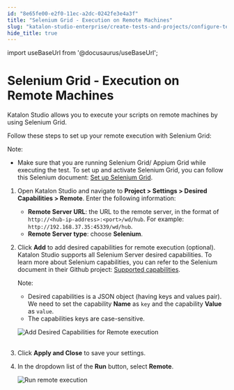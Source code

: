 ```yaml
---
id: "8e65fe00-e2f0-11ec-a2dc-0242fe3e4a3f"
title: "Selenium Grid - Execution on Remote Machines"
slug: "katalon-studio-enterprise/create-tests-and-projects/configure-test-cases/desired-capabilities/selenium-grid---execution-on-remote-machines"
hide_title: true
---
```

import useBaseUrl from '@docusaurus/useBaseUrl';


# <a id="id" class="anchor_top_offset"/><a id="ariaid-title1" class="anchor_top_offset"/>Selenium Grid - Execution on Remote Machines

<p xmlns="http://www.w3.org/1999/xhtml" className="p">Katalon Studio allows you to execute your scripts on remote   machines by using Selenium Grid.</p> 
<p xmlns="http://www.w3.org/1999/xhtml" className="p">Follow these steps to set up your remote execution with Selenium   Grid:</p> 
<div xmlns="http://www.w3.org/1999/xhtml" className="note note note_note"><span className="note__title">Note:</span> 
  <ul className="ul"><li className="li"><p className="p">Make sure that you are running Selenium Grid/ Appium Grid while
        executing the test. To set up and activate Selenium Grid, you can
        follow this Selenium document: <a className="xref j-external-link" href="https://www.selenium.dev/documentation/legacy/grid_3/setting_up_your_own_grid/#step-1-start-the-hub" target="_blank">Set
          up Selenium Grid</a>.</p></li></ul>
</div>
<ol xmlns="http://www.w3.org/1999/xhtml" className="ol"><li className="li">     <p className="p">Open Katalon Studio and navigate to <strong className="ph b">Project &gt;         Settings &gt; Desired Capabilities &gt; Remote</strong>. Enter the       following information:</p>     <ul className="ul"><li className="li">         <strong className="ph b">Remote Server URL</strong>: the URL to the remote         server, in the format of         <code className="ph codeph">http://&lt;hub-ip-address&gt;:&lt;port&gt;/wd/hub</code>. For         example: <code className="ph codeph">http://192.168.37.35:45339/wd/hub</code>.</li><li className="li">         <strong className="ph b">Remote Server type</strong>: choose         <strong className="ph b">Selenium</strong>.</li></ul>   </li><li className="li">     <p className="p">Click <strong className="ph b">Add</strong> to add desired capabilities for       remote execution (optional). Katalon Studio supports all Selenium       Server desired capabilities. To learn more about Selenium       capabilities, you can refer to the Selenium document in their       Github project: <a className="xref j-external-link" href="https://github.com/SeleniumHQ/selenium/wiki/DesiredCapabilities#used-by-the-selenium-server-for-browser-selection" target="_blank">Supported         capabilities</a>.</p>     <div className="note note note_note"><span className="note__title">Note:</span>        <ul className="ul"><li className="li">Desired capabilities is a JSON object (having keys and values           pair). We need to set the capability <strong className="ph b">Name</strong> as           <code className="ph codeph">key</code> and the capability <strong className="ph b">Value</strong> as           <code className="ph codeph">value</code>.</li><li className="li">The capabilities keys are case-sensitive.</li></ul>     </div>     <p className="p">       <img className="image" src={useBaseUrl("https://github.com/katalon-studio/docs-images/raw/master/katalon-studio/docs/project-settings-new-ui/KS-DC-Remote-settings.png")} alt="Add Desired Capabilities for Remote execution" /><br /><br />     </p>   </li><li className="li">     <p className="p">Click <strong className="ph b">Apply and Close</strong> to save your       settings.</p>   </li><li className="li">     <p className="p">In the dropdown list of the <strong className="ph b">Run</strong> button, select       <strong className="ph b">Remote</strong>.</p>     <p className="p">       <img className="image" src={useBaseUrl("https://github.com/katalon-studio/docs-images/raw/master/katalon-studio/docs/selenium-grid-integration/KS-DC-Run-Remote-execution.png")} alt="Run remote execution" /><br /><br />     </p>   </li></ol> 
